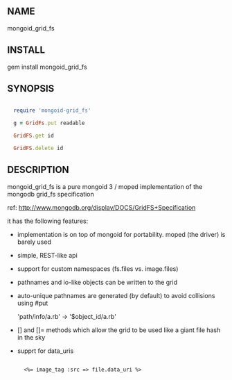 NAME
----
  mongoid_grid_fs

INSTALL
-------
  gem install mongoid_grid_fs

SYNOPSIS
--------

````ruby

  require 'mongoid-grid_fs'

  g = GridFs.put readable

  GridFS.get id

  GridFS.delete id


````

DESCRIPTION
-----------
mongoid_grid_fs is a pure mongoid 3  / moped implementation of the mongodb
grid_fs specification

ref: http://www.mongodb.org/display/DOCS/GridFS+Specification

it has the following features:

- implementation is on top of mongoid for portability.  moped (the driver) is
  barely used

- simple, REST-like api

- support for custom namespaces (fs.files vs. image.files)

- pathnames and io-like objects can be written to the grid

- auto-unique pathnames are generated (by default) to avoid collisions using #put

    'path/info/a.rb' -> '$object_id/a.rb'

- [] and []= methods which allow the grid to be used like a giant file
  hash in the sky

- supprt for data_uris

  ````erb

    <%= image_tag :src => file.data_uri %>

  ````
